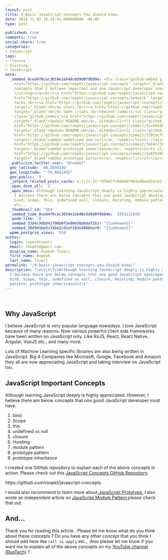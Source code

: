 ```yaml
---
layout: post
title: 9 Basic JavaScript Concepts You should know
date: 2018-11-02 18:14:41.000000000 -04:00
type: post

published: true
comments: true
social-share: true
categories:
- JavaScript
tags:
- closure
- hoisting
- JavaScript
meta:
  _oembed_8ced4f0cac3659e1eb48c6d9d0f9b09e: <div class="github-embed github-embed-repository"><p><a
    href="https://github.com/roopkt/javascript-concepts" target="_blank"><strong>JavaScript
    concepts that I believe important and one JavaScript developer should know them.
    </strong></a><br/><a href="https://github.com/roopkt/javascript-concepts" target="_blank">https://github.com/roopkt/javascript-concepts</a><br/><a
    href="https://github.com/roopkt/javascript-concepts/network" target="_blank">5</a>
    forks.<br/><a href="https://github.com/roopkt/javascript-concepts/stargazers"
    target="_blank">0</a> stars.<br/><a href="https://github.com/roopkt/javascript-concepts/issues"
    target="_blank">0</a> open issues.<br/>Recent commits:<ul class="github_commits"><li
    class="github_commit"><a href="https://github.com/roopkt/javascript-concepts/commit/f86ec1c8ae7e5f114ac0f6f7d3b2bf2ce518a82f"
    target="_blank">Update README.md</a>, GitHub</li><li class="github_commit"><a
    href="https://github.com/roopkt/javascript-concepts/commit/1ccb010b5511dafb41831e09f2e97be4e85bb623"
    target="_blank">Update README.md</a>, GitHub</li><li class="github_commit"><a
    href="https://github.com/roopkt/javascript-concepts/commit/f20cacf0d093e0d28b7c8c496af56ee11b9007e2"
    target="_blank">added undefined and null</a>, roopkt</li><li class="github_commit"><a
    href="https://github.com/roopkt/javascript-concepts/commit/7eb4cf30361aa3e16b4b4c0d73df7971162d5456"
    target="_blank">added prototype inheritance</a>, roopkt</li><li class="github_commit"><a
    href="https://github.com/roopkt/javascript-concepts/commit/1e67b169f7293281ba3b4fa0181942d8a69e9220"
    target="_blank">added prototype pattern</a>, roopkt</li></ul></p></div>
  _publicize_twitter_user: "@roopkt"
  geo_latitude: '40.3594336'
  geo_longitude: "-74.6011425"
  geo_public: '1'
  _jetpack_related_posts_cache: a:1:{s:32:"8f6677c9d6b0f903e98ad32ec61f8deb";a:2:{s:7:"expires";i:1610271964;s:7:"payload";a:3:{i:0;a:1:{s:2:"id";i:2595;}i:1;a:1:{s:2:"id";i:2551;}i:2;a:1:{s:2:"id";i:2545;}}}}
  _wpas_done_all: '1'
  _wpas_mess: Although learning JavaScript deeply is highly appreciated. However,
    I believe there are below concepts that one good JavaScript developer must have.
    bind, Scope, this, undefined null, closure, Hoisting, module pattern, prototype
    etc.,
  _thumbnail_id: '564'
  _oembed_time_8ced4f0cac3659e1eb48c6d9d0f9b09e: '1553112558'
  _qode-like: '0'
  _oembed_33d4c9dbd41f06b0f5e80e50abdaf2b3: "{{unknown}}"
  _oembed_30d9d16e3c31be2c01ef263e4880aa78: "{{unknown}}"
  wpmm_postgrid_views: '528'
author:
  login: rupeshtiwari
  email: roopkt@gmail.com
  display_name: Rupesh Tiwari
  first_name: Rupesh
  last_name: Tiwari
permalink: "/9-basic-javascript-concepts-you-should-know/"
description: "\n\t\t\t\tAlthough learning JavaScript deeply is highly appreciated. However,
  I believe there are below concepts that one good JavaScript developer must have.
  bind, Scope, this, undefined vs null, closure, Hoisting, module pattern, prototype
  pattern, prototype inheritance\t\t"
---
```

<br />
<h2>Why JavaScript</h2>
<p>I believe JavaScript is very popular language nowadays. I love JavaScript because of many reasons. Now various powerful client side frameworks have been written on JavaScript only. Like RxJS, React, React Native, Angular, VueJS etc., and many more.</p>
<p>Lots of Machine Learning specific libraries are also being written in JavaScript. Big 4 Companies like Microsoft, Google, Facebook and Amazon they all are now appreciating JavaScript and taking interview on JavaScript too.</p>
<h2>JavaScript Important Concepts</h2>
<p>Although learning JavaScript deeply is highly appreciated. However, I believe there are below concepts that one good JavaScript developer must have.</p>
<ol>
<li>bind</li>
<li>Scope</li>
<li>this</li>
<li>undefined vs null</li>
<li>closure</li>
<li>Hoisting</li>
<li>module pattern</li>
<li>prototype pattern</li>
<li>prototype inheritance</li>
</ol>
<p>I created one GitHub repository to explain each of the above concepts in action. Please check out this <a href="https://github.com/roopkt/javascript-concepts/tree/master/src" target="_blank" rel="noopener noreferrer">JavaScript Concepts GitHub Repository</a>.</p>
<p>https://github.com/roopkt/javascript-concepts</p>
<p>I would also recommend to learn more about<a href="http://rupeshtiwari.com/javascript-prototype-inheritance/"> JavaScript Prototype.</a> I also wrote an independent article on <a href="http://rupeshtiwari.com/javascript-module-pattern/">JavaScript Module Pattern </a>please check that out.</p>
<h2>And...</h2>
<p>Thank you for reading this article.  Please let me know what do you think about these concepts ? Do you have any other concept that you think I should add here like <code>call vs apply</code> etc.,  Also please let me know if you want me to explain all of the above concepts on my <a href="https://www.youtube.com/channel/UCfjBZHutgAYon-T8sqt1rwg">YouTube channel (RupTech)</a> ?</p>
<p>&nbsp;</p>
<p>&nbsp;		</p>
